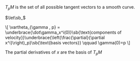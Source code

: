 $T_pM$ is the set of all possible tangent vectors to a smooth curve.


$\let\sb_$

\\[
\vartheta_{\gamma , p} = \underbrace{\dot\gamma_x^i(0)}\sb{\text{components of velocity}}\underbrace{\left(\frac{\partial}{\partial x^i}\right)_p}\sb{\text{basis vectors}} \qquad \gamma(0)=p
\\]

The partial derivatives of $x$ are the basis of $T_p M$